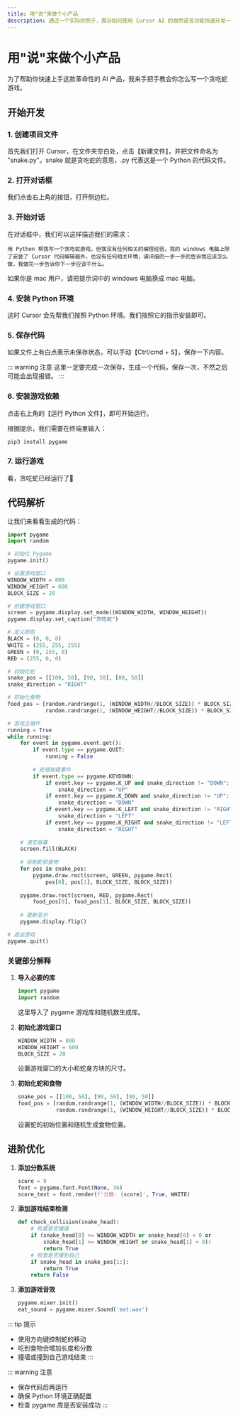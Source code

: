 ```yaml
---
title: 用"说"来做个小产品
description: 通过一个实际的例子，展示如何使用 Cursor AI 的自然语言功能快速开发一个贪吃蛇游戏。
---
```


# 用"说"来做个小产品

为了帮助你快速上手这款革命性的 AI 产品，我来手把手教会你怎么写一个贪吃蛇游戏。

## 开始开发

### 1. 创建项目文件

首先我们打开 Cursor，在文件夹空白处，点击【新建文件】，并把文件命名为 "snake.py"。snake 就是贪吃蛇的意思，.py 代表这是一个 Python 的代码文件。

<!-- ![创建文件](./images/guide/create-file.png) -->

### 2. 打开对话框

我们点击右上角的按钮，打开侧边栏。

<!-- ![打开对话框](./images/guide/open-chat.png) -->

### 3. 开始对话

在对话框中，我们可以这样描述我们的需求：

```
用 Python 帮我写一个贪吃蛇游戏，但我没有任何相关的编程经验，我的 windows 电脑上除了安装了 Cursor 代码编辑器外，也没有任何相关环境，请详细的一步一步的告诉我应该怎么做，我做完一步告诉你下一步应该干什么。
```

如果你是 mac 用户，请把提示词中的 windows 电脑换成 mac 电脑。

### 4. 安装 Python 环境

这时 Cursor 会先帮我们按照 Python 环境。我们按照它的指示安装即可。

### 5. 保存代码

如果文件上有白点表示未保存状态，可以手动【Ctrl/cmd + S】，保存一下内容。

::: warning 注意
这里一定要完成一次保存，生成一个代码，保存一次，不然之后可能会出现报错。
:::

### 6. 安装游戏依赖

点击右上角的【运行 Python 文件】，即可开始运行。

根据提示，我们需要在终端里输入：

```bash
pip3 install pygame
```

### 7. 运行游戏

看，贪吃蛇已经运行了🚀

<!-- ![运行游戏](./images/guide/game-running.png) -->

## 代码解析

让我们来看看生成的代码：

```python
import pygame
import random

# 初始化 Pygame
pygame.init()

# 设置游戏窗口
WINDOW_WIDTH = 800
WINDOW_HEIGHT = 600
BLOCK_SIZE = 20

# 创建游戏窗口
screen = pygame.display.set_mode((WINDOW_WIDTH, WINDOW_HEIGHT))
pygame.display.set_caption("贪吃蛇")

# 定义颜色
BLACK = (0, 0, 0)
WHITE = (255, 255, 255)
GREEN = (0, 255, 0)
RED = (255, 0, 0)

# 初始化蛇
snake_pos = [[100, 50], [90, 50], [80, 50]]
snake_direction = "RIGHT"

# 初始化食物
food_pos = [random.randrange(1, (WINDOW_WIDTH//BLOCK_SIZE)) * BLOCK_SIZE,
            random.randrange(1, (WINDOW_HEIGHT//BLOCK_SIZE)) * BLOCK_SIZE]

# 游戏主循环
running = True
while running:
    for event in pygame.event.get():
        if event.type == pygame.QUIT:
            running = False
        
        # 处理按键事件
        if event.type == pygame.KEYDOWN:
            if event.key == pygame.K_UP and snake_direction != "DOWN":
                snake_direction = "UP"
            if event.key == pygame.K_DOWN and snake_direction != "UP":
                snake_direction = "DOWN"
            if event.key == pygame.K_LEFT and snake_direction != "RIGHT":
                snake_direction = "LEFT"
            if event.key == pygame.K_RIGHT and snake_direction != "LEFT":
                snake_direction = "RIGHT"
    
    # 清空屏幕
    screen.fill(BLACK)
    
    # 绘制蛇和食物
    for pos in snake_pos:
        pygame.draw.rect(screen, GREEN, pygame.Rect(
            pos[0], pos[1], BLOCK_SIZE, BLOCK_SIZE))
    
    pygame.draw.rect(screen, RED, pygame.Rect(
        food_pos[0], food_pos[1], BLOCK_SIZE, BLOCK_SIZE))
    
    # 更新显示
    pygame.display.flip()

# 退出游戏
pygame.quit()
```

### 关键部分解释

1. **导入必要的库**
   ```python
   import pygame
   import random
   ```
   这里导入了 pygame 游戏库和随机数生成库。

2. **初始化游戏窗口**
   ```python
   WINDOW_WIDTH = 800
   WINDOW_HEIGHT = 600
   BLOCK_SIZE = 20
   ```
   设置游戏窗口的大小和蛇身方块的尺寸。

3. **初始化蛇和食物**
   ```python
   snake_pos = [[100, 50], [90, 50], [80, 50]]
   food_pos = [random.randrange(1, (WINDOW_WIDTH//BLOCK_SIZE)) * BLOCK_SIZE,
               random.randrange(1, (WINDOW_HEIGHT//BLOCK_SIZE)) * BLOCK_SIZE]
   ```
   设置蛇的初始位置和随机生成食物位置。

## 进阶优化

1. **添加分数系统**
   ```python
   score = 0
   font = pygame.font.Font(None, 36)
   score_text = font.render(f'分数: {score}', True, WHITE)
   ```

2. **添加游戏结束检测**
   ```python
   def check_collision(snake_head):
       # 检查是否撞墙
       if (snake_head[0] >= WINDOW_WIDTH or snake_head[0] < 0 or
           snake_head[1] >= WINDOW_HEIGHT or snake_head[1] < 0):
           return True
       # 检查是否撞到自己
       if snake_head in snake_pos[1:]:
           return True
       return False
   ```

3. **添加游戏音效**
   ```python
   pygame.mixer.init()
   eat_sound = pygame.mixer.Sound('eat.wav')
   ```

::: tip 提示
- 使用方向键控制蛇的移动
- 吃到食物会增加长度和分数
- 撞墙或撞到自己游戏结束
:::

::: warning 注意
- 保存代码后再运行
- 确保 Python 环境正确配置
- 检查 pygame 库是否安装成功
:::